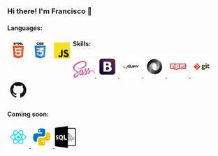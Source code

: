 ### Hi there! I'm Francisco 👋

<h4>Languages:</h4>
<a href="https://www.w3schools.com/html/default.asp">
  <img src="logos/html.svg" alt="img-html" width="50" title="HTML" align="left" />
</a>
<a href="https://www.w3schools.com/css/default.asp">
  <img src="logos/css.svg" alt="img-css" width="50" title="CSS" align="left" />
</a>
<a href="https://www.w3schools.com/js/default.asp">
  <img src="logos/javascript.svg" alt="img-javascript" width="50" title="JavaScript" align="left" />
</a>

<h4>Skills:</h4>
<a href="https://sass-lang.com/">
  <img src="logos/sass.svg" alt="img-sass" width="50" title="Sass" />
</a>
<a href="https://getbootstrap.com/">
  <img src="logos/boostrap.svg" alt="img-bootstrap" width="50" title="Bootstrap" />
</a>
<a href="https://jquery.com/">
  <img src="logos/jquery.svg" alt="img-jquery" width="50" title="jQuery" />
</a>
<a href="https://www.w3schools.com/js/js_json_intro.asp">
  <img src="logos/json.svg" alt="img-json" width="50" title="JSON" />
</a>
<a href="https://www.npmjs.com/">
  <img src="logos/npm.svg" alt="img-npm" width="50" title="npm" />
</a>
<a href="https://git-scm.com/">
  <img src="logos/git.svg" alt="img-git" width="50" title="Git" />
</a>
<a href="https://github.com/">
  <img src="logos/github.svg" alt="img-github" width="50" title="GitHub" />
</a>

<h4>Coming soon:</h4>
<a href="https://reactjs.org/">
  <img src="logos/react.svg" alt="img-react" width="50" title="React" />
</a>
<a href="https://www.python.org/">
  <img src="logos/python.svg" alt="img-python" width="50" title="Python" />
</a>
<a href="https://www.w3schools.com/sql/default.asp">
  <img src="logos/sql.svg" alt="img-sql" width="50" title="SQL" />
</a>

<!--
**franRappazzini/franRappazzini** is a ✨ _special_ ✨ repository because its `README.md` (this file) appears on your GitHub profile.

Here are some ideas to get you started:

- 🔭 I’m currently working on ...
- 🌱 I’m currently learning ...
- 👯 I’m looking to collaborate on ...
- 🤔 I’m looking for help with ...
- 💬 Ask me about ...
- 📫 How to reach me: ...
- 😄 Pronouns: ...
- ⚡ Fun fact: ...
-->
